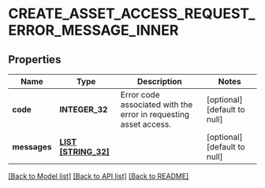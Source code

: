 # CREATE_ASSET_ACCESS_REQUEST_ERROR_MESSAGE_INNER

## Properties
Name | Type | Description | Notes
------------ | ------------- | ------------- | -------------
**code** | **INTEGER_32** | Error code associated with the error in requesting asset access. | [optional] [default to null]
**messages** | [**LIST [STRING_32]**](STRING_32.md) |  | [optional] [default to null]

[[Back to Model list]](../README.md#documentation-for-models) [[Back to API list]](../README.md#documentation-for-api-endpoints) [[Back to README]](../README.md)


